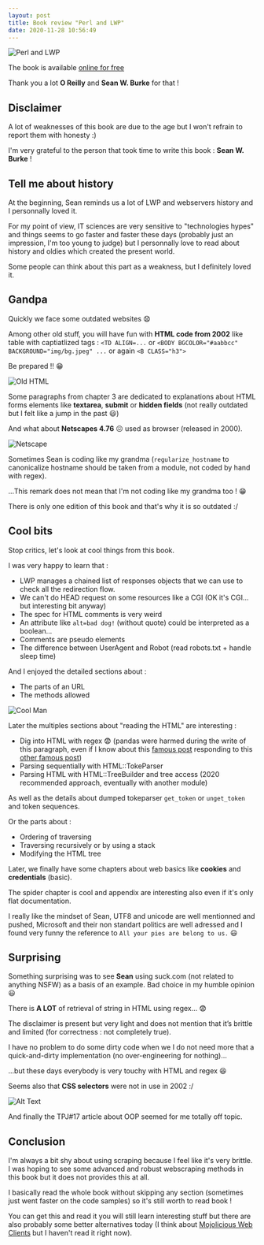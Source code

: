 ```yaml
---
layout: post
title: Book review "Perl and LWP"
date: 2020-11-28 10:56:49
---
```

![Perl and LWP](images/dmwkzfwpbcf04zhvbdna.jpg)

The book is available [online for free](http://lwp.interglacial.com)

Thank you a lot **O Reilly** and **Sean W. Burke** for that !

## Disclaimer
A lot of weaknesses of this book are due to the age but I won't refrain to report them with honesty :)

I'm very grateful to the person that took time to write this book : **Sean W. Burke** !

## Tell me about history
At the beginning, Sean reminds us a lot of LWP and webservers history and I personnally loved it. 

For my point of view, IT sciences are very sensitive to "technologies hypes" and things seems to go faster and faster these days (probably just an impression, I'm too young to judge) but I personnally love to read about history and oldies which created the present world.

Some people can think about this part as a weakness, but I definitely loved it.

## Gandpa 
Quickly we face some outdated websites :anguished:

Among other old stuff, you will have fun with **HTML code from 2002** like table with captiatlized tags : `<TD ALIGN=...` or `<BODY BGCOLOR="#aabbcc" BACKGROUND="img/bg.jpeg" ...` or again `<B CLASS="h3">`

Be prepared !! :grin:

![Old HTML](images/4o6ptx9c51iu9hli7nmi.jpg)

Some paragraphs from chapter 3 are dedicated to explanations about HTML forms elements like **textarea**, **submit** or **hidden fields** (not really outdated but I felt like a jump in the past :smiley:)

And what about **Netscapes 4.76** :confounded: used as browser (released in 2000).

![Netscape](images/fvh18ec6afhbbwx7kq0q.jpg)

Sometimes Sean is coding like my grandma (`regularize_hostname` to canonicalize hostname should be taken from a module, not coded by hand with regex). 

...This remark does not mean that I'm not coding like my grandma too ! :grin:

There is only one edition of this book and that's why it is so outdated :/

## Cool bits
Stop critics, let's look at cool things from this book.

I was very happy to learn that :
* LWP manages a chained list of responses objects that we can use to check all the redirection flow.
* We can't do HEAD request on some resources like a CGI (OK it's CGI... but interesting bit anyway)
* The spec for HTML comments is very weird 
* An attribute like `alt=bad dog!` (without quote) could be interpreted as a boolean...
* Comments are pseudo elements
* The difference between UserAgent and Robot (read robots.txt + handle sleep time)

And I enjoyed the detailed sections about :
* The parts of an URL
* The methods allowed

![Cool Man](images/zavk8bpyiyt14kp7q8d7.jpg)

Later the multiples sections about "reading the HTML" are interesting :
* Dig into HTML with regex :fearful: (pandas were harmed during the write of this paragraph, even if I know about this [famous post](https://stackoverflow.com/a/4234491) responding to this [other famous post](https://stackoverflow.com/a/1732454))
* Parsing sequentially  with HTML::TokeParser
* Parsing HTML with HTML::TreeBuilder and tree access (2020 recommended approach, eventually with another module)

As well as the details about dumped tokeparser `get_token` or `unget_token` and token sequences.

Or the parts about :
* Ordering of traversing
* Traversing recursively or by using a stack
* Modifying the HTML tree

Later, we finally have some chapters about web basics like **cookies** and **credentials** (basic).

The spider chapter is cool and appendix are interesting also even if it's only flat documentation.

I really like the mindset of Sean, UTF8 and unicode are well mentionned and pushed, Microsoft and their non standart politics are well adressed and I found very funny the reference to `All your pies are belong to us.` :smiley:


## Surprising 
Something surprising was to see **Sean** using suck.com (not related to anything NSFW) as a basis of an example. Bad choice in my humble opinion :smiley:


There is **A LOT** of retrieval of string in HTML using regex... :fearful:

The disclaimer is present but very light and does not mention that it’s brittle and limited (for correctness : not completely true).

I have no problem to do some dirty code  when we I do not need more that a quick-and-dirty implementation (no over-engineering for nothing)...

...but these days everybody is very touchy with HTML and regex :satisfied:

Seems also that **CSS selectors** were not in use in 2002 :/

![Alt Text](images/1mgt6ts8mavq0y0mj02d.jpg)

And finally the TPJ#17 article about OOP seemed for me totally off topic.

## Conclusion
I'm always a bit shy about using scraping because I feel like it's very brittle. I was hoping to see some advanced and robust webscraping methods in this book but it does not provides this at all.

I basically read the whole book without skipping any section (sometimes just went faster on the code samples) so it's still worth to read book !

You can get this and read it you will still learn interesting stuff but there are also probably some better alternatives today (I think about [Mojolicious Web Clients](https://leanpub.com/mojo_web_clients/) but I haven't read it right now).

